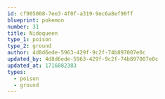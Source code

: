 ```yaml
---
id: cf905008-7ee3-4f0f-a319-9ec6a8ef90ff
blueprint: pokemon
number: 31
title: Nidoqueen
type_1: poison
type_2: ground
author: 4d8d6ede-5963-429f-9c2f-74b897007e0c
updated_by: 4d8d6ede-5963-429f-9c2f-74b897007e0c
updated_at: 1716082383
types:
  - poison
  - ground
---
```


